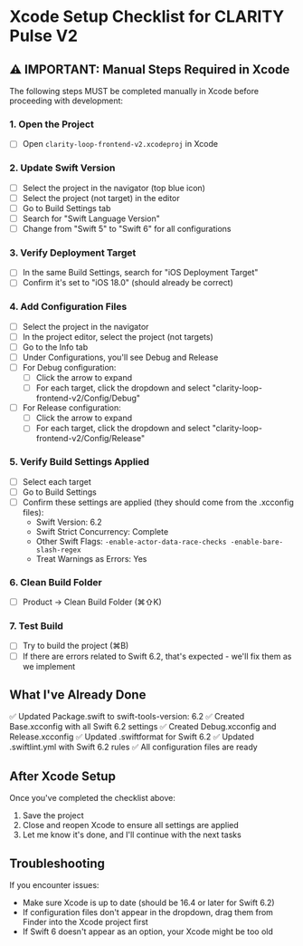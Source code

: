# Xcode Setup Checklist for CLARITY Pulse V2

## ⚠️ IMPORTANT: Manual Steps Required in Xcode

The following steps MUST be completed manually in Xcode before proceeding with development:

### 1. Open the Project
- [ ] Open `clarity-loop-frontend-v2.xcodeproj` in Xcode

### 2. Update Swift Version
- [ ] Select the project in the navigator (top blue icon)
- [ ] Select the project (not target) in the editor
- [ ] Go to Build Settings tab
- [ ] Search for "Swift Language Version"
- [ ] Change from "Swift 5" to "Swift 6" for all configurations

### 3. Verify Deployment Target
- [ ] In the same Build Settings, search for "iOS Deployment Target"
- [ ] Confirm it's set to "iOS 18.0" (should already be correct)

### 4. Add Configuration Files
- [ ] Select the project in the navigator
- [ ] In the project editor, select the project (not targets)
- [ ] Go to the Info tab
- [ ] Under Configurations, you'll see Debug and Release
- [ ] For Debug configuration:
  - [ ] Click the arrow to expand
  - [ ] For each target, click the dropdown and select "clarity-loop-frontend-v2/Config/Debug"
- [ ] For Release configuration:
  - [ ] Click the arrow to expand
  - [ ] For each target, click the dropdown and select "clarity-loop-frontend-v2/Config/Release"

### 5. Verify Build Settings Applied
- [ ] Select each target
- [ ] Go to Build Settings
- [ ] Confirm these settings are applied (they should come from the .xcconfig files):
  - Swift Version: 6.2
  - Swift Strict Concurrency: Complete
  - Other Swift Flags: `-enable-actor-data-race-checks -enable-bare-slash-regex`
  - Treat Warnings as Errors: Yes

### 6. Clean Build Folder
- [ ] Product → Clean Build Folder (⌘⇧K)

### 7. Test Build
- [ ] Try to build the project (⌘B)
- [ ] If there are errors related to Swift 6.2, that's expected - we'll fix them as we implement

## What I've Already Done

✅ Updated Package.swift to swift-tools-version: 6.2
✅ Created Base.xcconfig with all Swift 6.2 settings
✅ Created Debug.xcconfig and Release.xcconfig
✅ Updated .swiftformat for Swift 6.2
✅ Updated .swiftlint.yml with Swift 6.2 rules
✅ All configuration files are ready

## After Xcode Setup

Once you've completed the checklist above:
1. Save the project
2. Close and reopen Xcode to ensure all settings are applied
3. Let me know it's done, and I'll continue with the next tasks

## Troubleshooting

If you encounter issues:
- Make sure Xcode is up to date (should be 16.4 or later for Swift 6.2)
- If configuration files don't appear in the dropdown, drag them from Finder into the Xcode project first
- If Swift 6 doesn't appear as an option, your Xcode might be too old